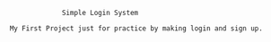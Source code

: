 
                        Simple Login System
                        
           My First Project just for practice by making login and sign up.
                        
